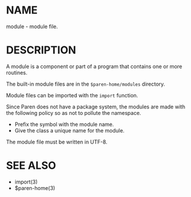 # NAME
module - module file.

# DESCRIPTION
A module is a component or part of a program that contains one or more routines.

The built-in module files are in the `$paren-home/modules` directory.

Module files can be imported with the `import` function.

Since Paren does not have a package system, the modules are made with the following policy so as not to pollute the namespace.

- Prefix the symbol with the module name.
- Give the class a unique name for the module.

The module file must be written in UTF-8.

# SEE ALSO
- import(3)
- $paren-home(3)
